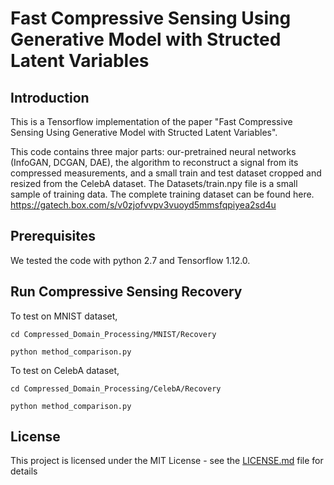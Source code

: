 # Fast Compressive Sensing Using Generative Model with Structed Latent Variables

## Introduction
This is a Tensorflow implementation of the paper "Fast Compressive Sensing Using Generative Model with Structed Latent Variables".

This code contains three major parts: our-pretrained neural networks (InfoGAN, DCGAN, DAE), the algorithm to reconstruct a signal from its compressed measurements, and a small train and test dataset cropped and resized from the CelebA dataset.
The Datasets/train.npy file is a small sample of training data. The complete training dataset can be found here. https://gatech.box.com/s/v0zjofvvpv3vuoyd5mmsfqpiyea2sd4u
## Prerequisites

We tested the code with python 2.7 and Tensorflow 1.12.0.

## Run Compressive Sensing Recovery

To test on MNIST dataset,

```
cd Compressed_Domain_Processing/MNIST/Recovery

python method_comparison.py 
```

To test on CelebA dataset,

```
cd Compressed_Domain_Processing/CelebA/Recovery

python method_comparison.py 
```


## License

This project is licensed under the MIT License - see the [LICENSE.md](LICENSE.md) file for details


